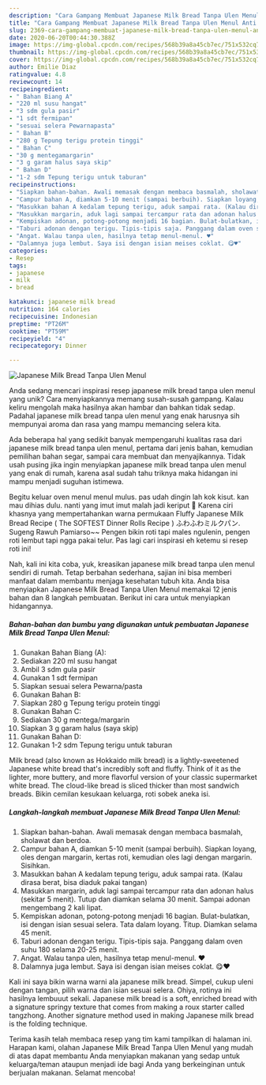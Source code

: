 ```yaml
---
description: "Cara Gampang Membuat Japanese Milk Bread Tanpa Ulen Menul Anti Gagal"
title: "Cara Gampang Membuat Japanese Milk Bread Tanpa Ulen Menul Anti Gagal"
slug: 2369-cara-gampang-membuat-japanese-milk-bread-tanpa-ulen-menul-anti-gagal
date: 2020-06-20T00:44:30.388Z
image: https://img-global.cpcdn.com/recipes/568b39a8a45cb7ec/751x532cq70/japanese-milk-bread-tanpa-ulen-menul-foto-resep-utama.jpg
thumbnail: https://img-global.cpcdn.com/recipes/568b39a8a45cb7ec/751x532cq70/japanese-milk-bread-tanpa-ulen-menul-foto-resep-utama.jpg
cover: https://img-global.cpcdn.com/recipes/568b39a8a45cb7ec/751x532cq70/japanese-milk-bread-tanpa-ulen-menul-foto-resep-utama.jpg
author: Emilie Diaz
ratingvalue: 4.8
reviewcount: 14
recipeingredient:
- " Bahan Biang A"
- "220 ml susu hangat"
- "3 sdm gula pasir"
- "1 sdt fermipan"
- "sesuai selera Pewarnapasta"
- " Bahan B"
- "280 g Tepung terigu protein tinggi"
- " Bahan C"
- "30 g mentegamargarin"
- "3 g garam halus saya skip"
- " Bahan D"
- "1-2 sdm Tepung terigu untuk taburan"
recipeinstructions:
- "Siapkan bahan-bahan. Awali memasak dengan membaca basmalah, sholawat dan berdoa."
- "Campur bahan A, diamkan 5-10 menit (sampai berbuih). Siapkan loyang, oles dengan margarin, kertas roti, kemudian oles lagi dengan margarin. Sisihkan."
- "Masukkan bahan A kedalam tepung terigu, aduk sampai rata. (Kalau dirasa berat, bisa diaduk pakai tangan)"
- "Masukkan margarin, aduk lagi sampai tercampur rata dan adonan halus (sekitar 5 menit). Tutup dan diamkan selama 30 menit. Sampai adonan mengembang 2 kali lipat."
- "Kempiskan adonan, potong-potong menjadi 16 bagian. Bulat-bulatkan, isi dengan isian sesuai selera. Tata dalam loyang. Titup. Diamkan selama 45 menit."
- "Taburi adonan dengan terigu. Tipis-tipis saja. Panggang dalam oven suhu 180 selama 20-25 menit."
- "Angat. Walau tanpa ulen, hasilnya tetap menul-menul. ♥️"
- "Dalamnya juga lembut. Saya isi dengan isian meises coklat. 😋♥️"
categories:
- Resep
tags:
- japanese
- milk
- bread

katakunci: japanese milk bread 
nutrition: 164 calories
recipecuisine: Indonesian
preptime: "PT26M"
cooktime: "PT59M"
recipeyield: "4"
recipecategory: Dinner

---
```



![Japanese Milk Bread Tanpa Ulen Menul](https://img-global.cpcdn.com/recipes/568b39a8a45cb7ec/751x532cq70/japanese-milk-bread-tanpa-ulen-menul-foto-resep-utama.jpg)

Anda sedang mencari inspirasi resep japanese milk bread tanpa ulen menul yang unik? Cara menyiapkannya memang susah-susah gampang. Kalau keliru mengolah maka hasilnya akan hambar dan bahkan tidak sedap. Padahal japanese milk bread tanpa ulen menul yang enak harusnya sih mempunyai aroma dan rasa yang mampu memancing selera kita.

Ada beberapa hal yang sedikit banyak mempengaruhi kualitas rasa dari japanese milk bread tanpa ulen menul, pertama dari jenis bahan, kemudian pemilihan bahan segar, sampai cara membuat dan menyajikannya. Tidak usah pusing jika ingin menyiapkan japanese milk bread tanpa ulen menul yang enak di rumah, karena asal sudah tahu triknya maka hidangan ini mampu menjadi suguhan istimewa.

Begitu keluar oven menul menul mulus. pas udah dingin lah kok kisut. kan mau dihias dulu. nanti yang imut imut malah jadi keriput 🤣 Karena ciri khasnya yang mempertahankan warna permukaan Fluffy Japanese Milk Bread Recipe ( The SOFTEST Dinner Rolls Recipe ) ふわふわミルクパン. Sugeng Rawuh Pamiarso~~ Pengen bikin roti tapi males ngulenin, pengen roti lembut tapi ngga pakai telur. Pas lagi cari inspirasi eh ketemu si resep roti ini!


Nah, kali ini kita coba, yuk, kreasikan japanese milk bread tanpa ulen menul sendiri di rumah. Tetap berbahan sederhana, sajian ini bisa memberi manfaat dalam membantu menjaga kesehatan tubuh kita. Anda bisa menyiapkan Japanese Milk Bread Tanpa Ulen Menul memakai 12 jenis bahan dan 8 langkah pembuatan. Berikut ini cara untuk menyiapkan hidangannya.

<!--inarticleads1-->

##### Bahan-bahan dan bumbu yang digunakan untuk pembuatan Japanese Milk Bread Tanpa Ulen Menul:

1. Gunakan  Bahan Biang (A):
1. Sediakan 220 ml susu hangat
1. Ambil 3 sdm gula pasir
1. Gunakan 1 sdt fermipan
1. Siapkan sesuai selera Pewarna/pasta
1. Gunakan  Bahan B:
1. Siapkan 280 g Tepung terigu protein tinggi
1. Gunakan  Bahan C:
1. Sediakan 30 g mentega/margarin
1. Siapkan 3 g garam halus (saya skip)
1. Gunakan  Bahan D:
1. Gunakan 1-2 sdm Tepung terigu untuk taburan


Milk bread (also known as Hokkaido milk bread) is a lightly-sweetened Japanese white bread that&#39;s incredibly soft and fluffy. Think of it as the lighter, more buttery, and more flavorful version of your classic supermarket white bread. The cloud-like bread is sliced thicker than most sandwich breads. Bikin cemilan kesukaan keluarga, roti sobek aneka isi. 

<!--inarticleads2-->

##### Langkah-langkah membuat Japanese Milk Bread Tanpa Ulen Menul:

1. Siapkan bahan-bahan. Awali memasak dengan membaca basmalah, sholawat dan berdoa.
1. Campur bahan A, diamkan 5-10 menit (sampai berbuih). Siapkan loyang, oles dengan margarin, kertas roti, kemudian oles lagi dengan margarin. Sisihkan.
1. Masukkan bahan A kedalam tepung terigu, aduk sampai rata. (Kalau dirasa berat, bisa diaduk pakai tangan)
1. Masukkan margarin, aduk lagi sampai tercampur rata dan adonan halus (sekitar 5 menit). Tutup dan diamkan selama 30 menit. Sampai adonan mengembang 2 kali lipat.
1. Kempiskan adonan, potong-potong menjadi 16 bagian. Bulat-bulatkan, isi dengan isian sesuai selera. Tata dalam loyang. Titup. Diamkan selama 45 menit.
1. Taburi adonan dengan terigu. Tipis-tipis saja. Panggang dalam oven suhu 180 selama 20-25 menit.
1. Angat. Walau tanpa ulen, hasilnya tetap menul-menul. ♥️
1. Dalamnya juga lembut. Saya isi dengan isian meises coklat. 😋♥️


Kali ini saya bikin warna warni ala japanese milk bread. Simpel, cukup uleni dengan tangan, pilih warna dan isian sesuai selera. Ohiya, rotinya ini hasilnya lembuuut sekali. Japanese milk bread is a soft, enriched bread with a signature springy texture that comes from making a roux starter called tangzhong. Another signature method used in making Japanese milk bread is the folding technique. 

Terima kasih telah membaca resep yang tim kami tampilkan di halaman ini. Harapan kami, olahan Japanese Milk Bread Tanpa Ulen Menul yang mudah di atas dapat membantu Anda menyiapkan makanan yang sedap untuk keluarga/teman ataupun menjadi ide bagi Anda yang berkeinginan untuk berjualan makanan. Selamat mencoba!
